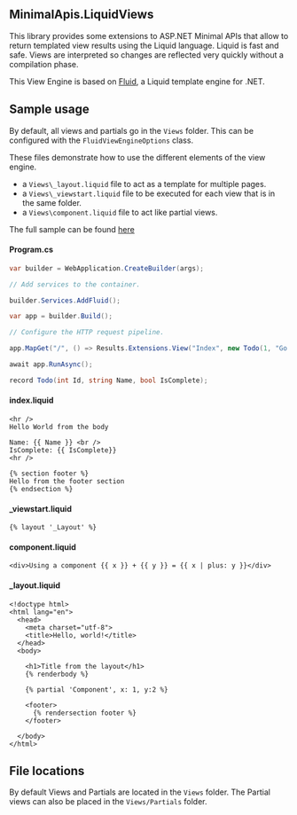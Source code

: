 ﻿## MinimalApis.LiquidViews

This library provides some extensions to ASP.NET Minimal APIs that allow to return templated view results using the Liquid language.
Liquid is fast and safe. Views are interpreted so changes are reflected very quickly without a compilation phase.

This View Engine is based on [Fluid](https://github.com/sebastienros/fluid), a Liquid template engine for .NET.

## Sample usage

By default, all views and partials go in the `Views` folder. This can be configured with the `FluidViewEngineOptions` class.

These files demonstrate how to use the different elements of the view engine.
- a `Views\_layout.liquid` file to act as a template for multiple pages.
- a `Views\_viewstart.liquid` file to be executed for each view that is in the same folder.
- a `Views\component.liquid` file to act like partial views.

The full sample can be found [here](https://github.com/sebastienros/fluid/tree/main/Fluid.MinimalApisSample)

#### Program.cs

```c#
var builder = WebApplication.CreateBuilder(args);

// Add services to the container.

builder.Services.AddFluid();

var app = builder.Build();

// Configure the HTTP request pipeline.

app.MapGet("/", () => Results.Extensions.View("Index", new Todo(1, "Go back to work!", false)));

await app.RunAsync();

record Todo(int Id, string Name, bool IsComplete);
```

#### index.liquid

```liquid
<hr />
Hello World from the body

Name: {{ Name }} <br />
IsComplete: {{ IsComplete}}
<hr />

{% section footer %}
Hello from the footer section
{% endsection %}
```

#### _viewstart.liquid

```liquid
{% layout '_Layout' %}
```

#### component.liquid

```liquid
<div>Using a component {{ x }} + {{ y }} = {{ x | plus: y }}</div>
```

#### _layout.liquid

```liquid
<!doctype html>
<html lang="en">
  <head>
    <meta charset="utf-8">
    <title>Hello, world!</title>
  </head>
  <body>

    <h1>Title from the layout</h1>
    {% renderbody %}

    {% partial 'Component', x: 1, y:2 %}

    <footer>
      {% rendersection footer %}
    </footer>

  </body>
</html>
```

## File locations

By default Views and Partials are located in the `Views` folder.
The Partial views can also be placed in the `Views/Partials` folder.
